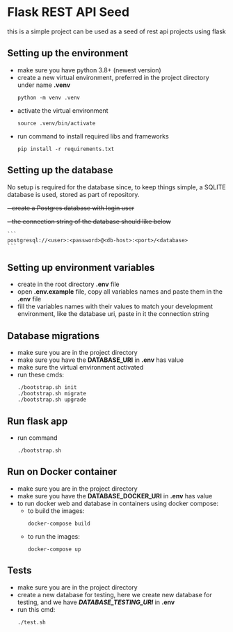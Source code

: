 # Flask REST API Seed

this is a simple project can be used as a seed of rest api projects using flask

## Setting up the environment

- make sure you have python 3.8+ (newest version)
- create a new virtual environment, preferred in the project directory under name **.venv**
    ```
    python -m venv .venv
    ```
- activate the virtual environment
    ```
    source .venv/bin/activate
    ```
- run command to install required libs and frameworks
    ```
    pip install -r requirements.txt
    ```

## Setting up the database

No setup is required for the database since, to keep things simple, a SQLITE database is used,
stored as part of repository.

~~- create a Postgres database with login user~~

~~- the connection string of the database should like below~~

    ```
    postgresql://<user>:<password>@<db-host>:<port>/<database>
    ```

## Setting up environment variables

- create in the root directory **.env** file
- open **.env.example** file, copy all variables names and paste them in the **.env** file
- fill the variables names with their values to match your development environment, like the database uri, paste in it
  the connection string

## Database migrations

- make sure you are in the project directory
- make sure you have the **DATABASE_URI** in **.env** has value
- make sure the virtual environment activated
- run these cmds:
    ```
    ./bootstrap.sh init
    ./bootstrap.sh migrate
    ./bootstrap.sh upgrade
    ```

## Run flask app

- run command
    ```
    ./bootstrap.sh
    ```

## Run on Docker container

- make sure you are in the project directory
- make sure you have the **DATABASE_DOCKER_URI** in **.env** has value
- to run docker web and database in containers using docker compose:
    - to build the images:
        ```
        docker-compose build
        ```
    - to run the images:
        ```
        docker-compose up
        ```

## Tests

- make sure you are in the project directory
- create a new database for testing, here we create new database for testing, and we have ***DATABASE_TESTING_URI*** in
  **.env**
- run this cmd:
    ```
    ./test.sh
    ```
